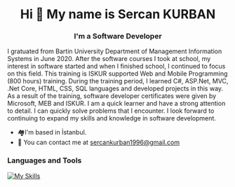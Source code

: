 ### <h1 align="center">Hi 👋 My name is Sercan KURBAN</h1>

### <h3 align="center">I'm a Software Developer</h3>

I gratuated from Bartin University Department of Management Information Systems in June 2020. After the software courses I took at school, my interest in software started and when I finished school, I continued to focus on this field. This training is ISKUR supported Web and Mobile Programming (800 hours) training. During the training period, I learned C#, ASP.Net, MVC, .Net Core, HTML, CSS, SQL languages and developed projects in this way. As a result of the training, software developer certificates were given by Microsoft, MEB and ISKUR. I am a quick learner and have a strong attention to detail. I can quickly solve problems that I encounter. I look forward to continuing to expand my skills and knowledge in software development.

- 🏘️I'm based in İstanbul.
- 📧 You can contact me at sercankurban1996@gmail.com

### Languages and Tools

[![My Skills](https://skills.thijs.gg/icons?i=cs,js,html,css,react,java,r)](https://skills.thijs.gg)
